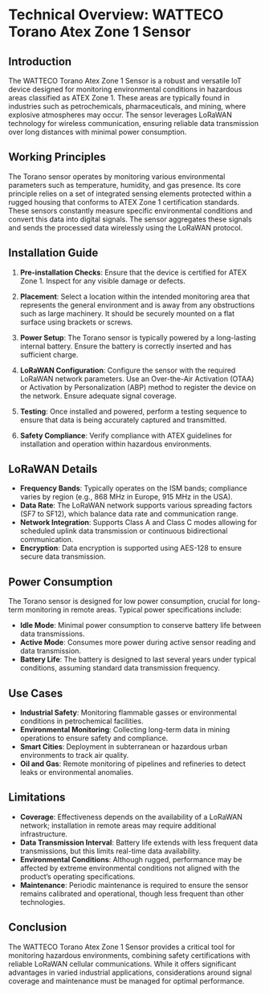 # Technical Overview: WATTECO Torano Atex Zone 1 Sensor

## Introduction

The WATTECO Torano Atex Zone 1 Sensor is a robust and versatile IoT device designed for monitoring environmental conditions in hazardous areas classified as ATEX Zone 1. These areas are typically found in industries such as petrochemicals, pharmaceuticals, and mining, where explosive atmospheres may occur. The sensor leverages LoRaWAN technology for wireless communication, ensuring reliable data transmission over long distances with minimal power consumption.

## Working Principles

The Torano sensor operates by monitoring various environmental parameters such as temperature, humidity, and gas presence. Its core principle relies on a set of integrated sensing elements protected within a rugged housing that conforms to ATEX Zone 1 certification standards. These sensors constantly measure specific environmental conditions and convert this data into digital signals. The sensor aggregates these signals and sends the processed data wirelessly using the LoRaWAN protocol. 

## Installation Guide

1. **Pre-installation Checks**: Ensure that the device is certified for ATEX Zone 1. Inspect for any visible damage or defects.

2. **Placement**: Select a location within the intended monitoring area that represents the general environment and is away from any obstructions such as large machinery. It should be securely mounted on a flat surface using brackets or screws.

3. **Power Setup**: The Torano sensor is typically powered by a long-lasting internal battery. Ensure the battery is correctly inserted and has sufficient charge.

4. **LoRaWAN Configuration**: Configure the sensor with the required LoRaWAN network parameters. Use an Over-the-Air Activation (OTAA) or Activation by Personalization (ABP) method to register the device on the network. Ensure adequate signal coverage.

5. **Testing**: Once installed and powered, perform a testing sequence to ensure that data is being accurately captured and transmitted.

6. **Safety Compliance**: Verify compliance with ATEX guidelines for installation and operation within hazardous environments.

## LoRaWAN Details

- **Frequency Bands**: Typically operates on the ISM bands; compliance varies by region (e.g., 868 MHz in Europe, 915 MHz in the USA).
- **Data Rate**: The LoRaWAN network supports various spreading factors (SF7 to SF12), which balance data rate and communication range.
- **Network Integration**: Supports Class A and Class C modes allowing for scheduled uplink data transmission or continuous bidirectional communication.
- **Encryption**: Data encryption is supported using AES-128 to ensure secure data transmission.

## Power Consumption

The Torano sensor is designed for low power consumption, crucial for long-term monitoring in remote areas. Typical power specifications include:

- **Idle Mode**: Minimal power consumption to conserve battery life between data transmissions.
- **Active Mode**: Consumes more power during active sensor reading and data transmission.
- **Battery Life**: The battery is designed to last several years under typical conditions, assuming standard data transmission frequency.

## Use Cases

- **Industrial Safety**: Monitoring flammable gasses or environmental conditions in petrochemical facilities.
- **Environmental Monitoring**: Collecting long-term data in mining operations to ensure safety and compliance.
- **Smart Cities**: Deployment in subterranean or hazardous urban environments to track air quality.
- **Oil and Gas**: Remote monitoring of pipelines and refineries to detect leaks or environmental anomalies.

## Limitations

- **Coverage**: Effectiveness depends on the availability of a LoRaWAN network; installation in remote areas may require additional infrastructure.
- **Data Transmission Interval**: Battery life extends with less frequent data transmissions, but this limits real-time data availability.
- **Environmental Conditions**: Although rugged, performance may be affected by extreme environmental conditions not aligned with the product’s operating specifications.
- **Maintenance**: Periodic maintenance is required to ensure the sensor remains calibrated and operational, though less frequent than other technologies.

## Conclusion

The WATTECO Torano Atex Zone 1 Sensor provides a critical tool for monitoring hazardous environments, combining safety certifications with reliable LoRaWAN cellular communications. While it offers significant advantages in varied industrial applications, considerations around signal coverage and maintenance must be managed for optimal performance.